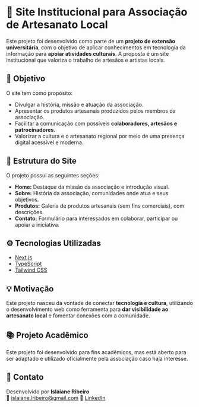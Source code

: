 # 🌿 Site Institucional para Associação de Artesanato Local

Este projeto foi desenvolvido como parte de um **projeto de extensão universitária**, com o objetivo de aplicar conhecimentos em tecnologia da informação para **apoiar atividades culturais**. A proposta é um site institucional que valoriza o trabalho de artesãos e artistas locais.

## 🎯 Objetivo

O site tem como propósito:

- Divulgar a história, missão e atuação da associação.
- Apresentar os produtos artesanais produzidos pelos membros da associação.
- Facilitar a comunicação com possíveis **colaboradores, artesãos e patrocinadores**.
- Valorizar a cultura e o artesanato regional por meio de uma presença digital acessível e moderna.

## 🧱 Estrutura do Site

O projeto possui as seguintes seções:

- **Home:** Destaque da missão da associação e introdução visual.
- **Sobre:** História da associação, comunidades onde atua e seus objetivos.
- **Produtos:** Galeria de produtos artesanais (sem fins comerciais), com descrições.
- **Contato:** Formulário para interessados em colaborar, participar ou apoiar a iniciativa.

## ⚙️ Tecnologias Utilizadas

- [Next.js](https://nextjs.org/)
- [TypeScript](https://www.typescriptlang.org/)
- [Tailwind CSS](https://tailwindcss.com/)

## 💡 Motivação

Este projeto nasceu da vontade de conectar **tecnologia e cultura**, utilizando o desenvolvimento web como ferramenta para **dar visibilidade ao artesanato local** e fomentar conexões com a comunidade.

<!-- ## 📷 Preview

*Adicione aqui imagens ou gifs do site em funcionamento.* -->

## 📚 Projeto Acadêmico

Este projeto foi desenvolvido para fins acadêmicos, mas está aberto para ser adaptado e utilizado oficialmente pela associação caso haja interesse.

## 📩 Contato

Desenvolvido por **Islaiane Ribeiro**  
📧 islaiane.lribeiro@gmail.com
📎 [LinkedIn](https://www.linkedin.com/in/islaianeribeiro)

